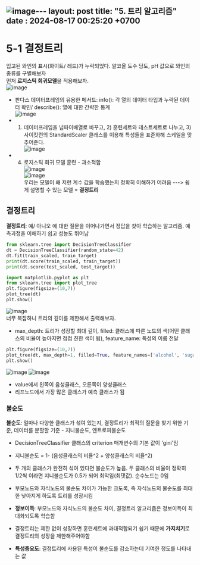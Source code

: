 ![image](https://github.com/user-attachments/assets/6ba7808d-e7b2-48a9-849d-793c450853b2)---
layout: post
title:  "5. 트리 알고리즘"
date : 2024-08-17 00:25:20 +0700
---

# 5-1 결정트리      
입고된 와인의 표시(화이트/ 레드)가 누락되었다. 알코올 도수 당도, pH 값으로 와인의 종류를 구별해보자      
먼저 **로지스틱 회귀모델**을 적용해보자.      
![image](https://github.com/user-attachments/assets/9fd637a9-3780-4416-9691-507ddc230a38)      
- 판다스 데이터프레임의 유용한 메서드: info(): 각 열의 데이터 타입과 누락된 데이터 확인/ describe(): 열에 대한 간략한 통계      
![image](https://github.com/user-attachments/assets/2edceb19-d4cc-4d93-85ec-e4c6e422cab4)      
- 1) 데이터프레임을 넘파이배열로 바꾸고, 2) 훈련세트와 테스트세트로 나누고, 3) 사이킷런의 StandardScaler 클래스를 이용해 특성들을 표준화해 스케일을 맞추어준다.      
![image](https://github.com/user-attachments/assets/c4b0e997-3b32-4da6-9732-938c4c6b7836)      
- 4) 로지스틱 회귀 모델 훈련 - 과소적합       
![image](https://github.com/user-attachments/assets/9b4f1b43-444d-48a2-9797-21851c07bdb5)      
![image](https://github.com/user-attachments/assets/92f0a89f-19dc-48eb-b39d-68b26b96ea05)      
우리는 모델이 왜 저런 계수 값을 학습했는지 정확히 이해하기 어려움 ---> 쉽게 설명할 수 있는 모델 = **결정트리**      

## 결정트리      
**결정트리**: 예/ 아니오 에 대한 질문을 이어나가면서 정답을 찾아 학습하는 알고리즘. 예측과정을 이해하기 쉽고 성능도 뛰어남      
```python
from sklearn.tree import DecisionTreeClassifier
dt = DecisionTreeClassifier(random_state=42)
dt.fit(train_scaled, train_target)
print(dt.score(train_scaled, train_target))
print(dt.score(test_scaled, test_target))
```
```python
import matplotlib.pyplot as plt
from sklearn.tree import plot_tree
plt.figure(figsize=(10,7))
plot_tree(dt)
plt.show()
```
![image](https://github.com/user-attachments/assets/3c881417-7e01-4b86-9a3d-a02cbe5d1713)      
너무 복잡하니 트리의 깊이를 제한해서 출력해보자.       
- max_depth: 트리가 성장할 최대 깊이, filled: 클래스에 따른 노드의 색(어떤 클래스의 비율이 높아지면 점점 진한 색이 됨), feature_name: 특성의 이름 전달      
```python
plt.figure(figsize=(10,7))
plot_tree(dt, max_depth=1, filled=True, feature_names=['alcohol', 'sugar', 'pH'])
plt.show()
```
![image](https://github.com/user-attachments/assets/336c8409-58d9-4c5e-b602-5205e64e912a)
![image](https://github.com/user-attachments/assets/ae51756f-40d9-4b7e-a182-d77c4fcd3a91)       
- value에서 왼쪽이 음성클래스, 오른쪽이 양성클래스      
- 리프노드에서 가장 많은 클래스가 예측 클래스가 됨      

### 불순도      
**불순도**: 얼마나 다양한 클래스가 섞여 있는지, 결정트리가 최적의 질문을 찾기 위한 기준, 데이터를 분할할 기준 - 지니불순도, 엔트로피불순도      
- DecisionTreeClassifier 클래스의 criterion 매개변수의 기본 값이 'gini'임      
- 지니불순도 = 1- (음성클래스의 비율^2 + 양성클래스의 비율^2)      
- 두 개의 클래스가 완전히 섞여 있다면 불순도가 높음. 두 클래스의 비율이 정확히 1/2씩 이라면 지니불순도가 0.5가 되어 최악임(최댓값). 순수노드는 0임      
- 부모노드와 자식노드의 불순도 차이가 가능한 크도록, 즉 자식노드의 불순도를 최대한 낮아지게 하도록 트리를 성장시킴      






 
- **정보이득**: 부모노드와 자식노드의 불순도 차이, 결정트리 알고리즘은 정보이득이 최대화되도록 학습함
- 결정트리는 제한 없이 성장하면 훈련세트에 과대적합되기 쉽기 때문에 **가지치기**로 결정트리의 성장을 제한해주어야함
- **특성중요도**: 결정트리에 사용된 특성이 불순도를 감소하는데 기여한 정도를 나타내는 값
